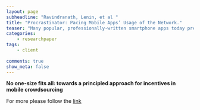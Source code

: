 ```yaml
---
layout: page
subheadline: "Ravindranath, Lenin, et al "
title: "Procrastinator: Pacing Mobile Apps’ Usage of the Network."
teaser: "Many popular, professionally-written smartphone apps today prefetch large amounts of network data to improve performance. However, the typical user may not use all of this network data. When a user is on a limited or pay-per-byte cellular data plan, such as when roaming internationally, this prefetching behavior can cost her in overage fees on her cellular bill. This video demonstrates Procrastinator, which is a system that automatically decides when to fetch each network object that an app requests. This decision is made based on whether the user is on Wi-Fi or cellular, how many bytes are remaining on her data plan, and whether the object is needed at the present time. Procrastinator does not require app developer effort, nor app source code, nor OS changes -- it modifies the app binary to trap specific system calls and inject custom code. Our system can achieve as little as no savings to 4X reduction in total bytes transferred by an app, depending on the user and the app. These savings for the data-poor user come with a 300ms median latency penalty on LTE if the user goes to a part of the app where Procrastinator did not allow data to be prefetched. This video shows how main content on the primary page of apps is unaffected, and the delay that the user will typically experience if she goes to secondary pages in apps when she is running out of cellular data plan bytes.."
categories:
    - researchpaper  
tags:
    - client
      
comments: true
show_meta: false
---
```


__No one-size fits all: towards a principled approach for incentives in mobile crowdsourcing__

For more please follow the [link](http://dl.acm.org/citation.cfm?id=2602432)